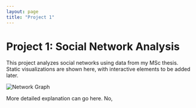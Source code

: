 ```yaml
---
layout: page
title: "Project 1"
---
```


# Project 1: Social Network Analysis

This project analyzes social networks using data from my MSc thesis.  
Static visualizations are shown here, with interactive elements to be added later.

![Network Graph](/assets/images/project1.png)

More detailed explanation can go here.
No, 
